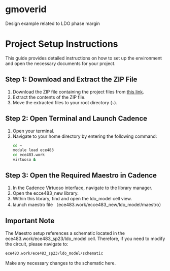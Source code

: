 # gmoverid
Design example related to LDO phase margin
# Project Setup Instructions

This guide provides detailed instructions on how to set up the environment and open the necessary documents for your project.


## Step 1: Download and Extract the ZIP File

1. Download the ZIP file containing the project files from [this link](https://zjuintl-my.sharepoint.com/:f:/g/personal/ziyil_21_intl_zju_edu_cn/EilNTdCgyXtPo6dfugptmbkBgg6t93plvISKR-yqTwoXaw?e=RusDek).
2. Extract the contents of the ZIP file.
3. Move the extracted files to your root directory (`~`).

## Step 2: Open Terminal and Launch Cadence

1. Open your terminal.
2. Navigate to your home directory by entering the following command:
   ```bash
   cd ~
   module load ece483
   cd ece483.work
   virtuoso &

## Step 3: Open the Required Maestro in Cadence
1. In the Cadence Virtuoso interface, navigate to the library manager.
2. Open the ecce483_new library.
3. Within this library, find and open the ldo_model cell view.
4. launch maestro file （ece483.work/ecce483_new/ldo_model/maestro）
## Important Note
The Maestro setup references a schematic located in the ece483.work/ece483_sp23/ldo_model cell. Therefore, if you need to modify the circuit, please navigate to:
   ```bash
ece483.work/ece483_sp23/ldo_model/schematic
   ```
Make any necessary changes to the schematic here.

